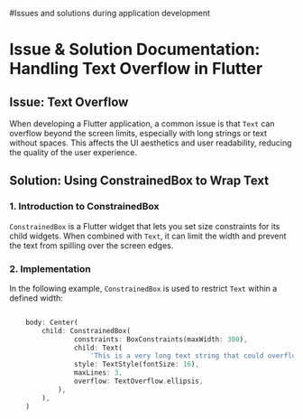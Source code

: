 #Issues and solutions during application development

# Issue & Solution Documentation: Handling Text Overflow in Flutter

## Issue: Text Overflow
When developing a Flutter application, a common issue is that `Text` can overflow beyond the screen limits, especially with long strings or text without spaces. This affects the UI aesthetics and user readability, reducing the quality of the user experience.

## Solution: Using ConstrainedBox to Wrap Text

### 1. Introduction to ConstrainedBox
`ConstrainedBox` is a Flutter widget that lets you set size constraints for its child widgets. When combined with `Text`, it can limit the width and prevent the text from spilling over the screen edges.

### 2. Implementation

In the following example, `ConstrainedBox` is used to restrict `Text` within a defined width:

```dart

    body: Center(
        child: ConstrainedBox(
                constraints: BoxConstraints(maxWidth: 300),
                child: Text(
                    'This is a very long text string that could overflow the screen if not constrained.',
                style: TextStyle(fontSize: 16),
                maxLines: 3, 
                overflow: TextOverflow.ellipsis,
            ),
        ),
    )
    
```